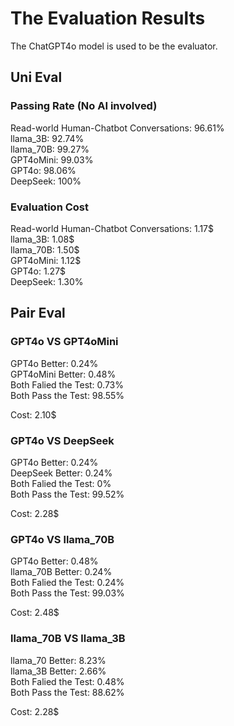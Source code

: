 # The Evaluation Results
The ChatGPT4o model is used to be the evaluator.  

## Uni Eval

### Passing Rate (No AI involved)
Read-world Human-Chatbot Conversations: 96.61%  
llama_3B: 92.74%  
llama_70B: 99.27%  
GPT4oMini: 99.03%  
GPT4o: 98.06%  
DeepSeek: 100%  


### Evaluation Cost
Read-world Human-Chatbot Conversations: 1.17$  
llama_3B: 1.08$  
llama_70B: 1.50$  
GPT4oMini: 1.12$  
GPT4o: 1.27$  
DeepSeek: 1.30%  

## Pair Eval

### GPT4o VS GPT4oMini
GPT4o Better: 0.24%  
GPT4oMini Better: 0.48%  
Both Falied the Test: 0.73%  
Both Pass the Test: 98.55%  

Cost: 2.10$  

### GPT4o VS DeepSeek
GPT4o Better: 0.24%  
DeepSeek Better: 0.24%  
Both Falied the Test: 0%  
Both Pass the Test: 99.52%  

Cost: 2.28$  

### GPT4o VS llama_70B
GPT4o Better: 0.48%  
llama_70B Better: 0.24%  
Both Falied the Test: 0.24%  
Both Pass the Test: 99.03%  

Cost: 2.48$  

### llama_70B VS llama_3B
llama_70 Better: 8.23%  
llama_3B Better: 2.66%  
Both Falied the Test: 0.48%  
Both Pass the Test: 88.62%  

Cost: 2.28$  